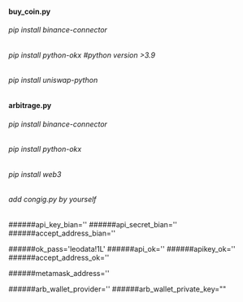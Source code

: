 #### buy_coin.py

###### pip install binance-connector
###### pip install python-okx    #python version >3.9
###### pip install uniswap-python


#### arbitrage.py

###### pip install binance-connector
###### pip install python-okx    
###### pip install web3

###### add congig.py by yourself

######api_key_bian=''
######api_secret_bian=''
######accept_address_bian=''

######ok_pass='leodata!1L'
######api_ok=''
######apikey_ok=''
######accept_address_ok=''

######metamask_address=''

######arb_wallet_provider=''
######arb_wallet_private_key=""

